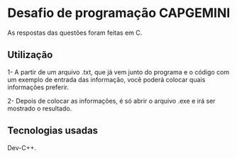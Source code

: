# Desafio de programação CAPGEMINI

As respostas das questões foram feitas em C.

## Utilização

1- A partir de um arquivo .txt, que já vem junto do programa e o código com um exemplo de entrada das informação, você poderá colocar quais informações preferir.

2- Depois de colocar as informações, é só abrir o arquivo .exe e irá ser mostrado o resultado.

## Tecnologias usadas

Dev-C++.

